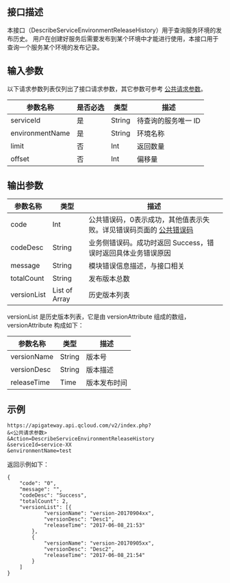 ## 接口描述
本接口（DescribeServiceEnvironmentReleaseHistory）用于查询服务环境的发布历史。
用户在创建好服务后需要发布到某个环境中才能进行使用，本接口用于查询一个服务某个环境的发布记录。 

## 输入参数

以下请求参数列表仅列出了接口请求参数，其它参数可参考 [公共请求参数](https://intl.cloud.tencent.com/document/product/628/18814)。

| 参数名称            | 是否必选 | 类型     | 描述          |
| --------------- | ---- | ------ | ----------- |
| serviceId       | 是    | String | 待查询的服务唯一 ID |
| environmentName | 是    | String | 环境名称       |
| limit           | 否    | Int    | 返回数量       |
| offset          | 否    | Int    | 偏移量        |

## 输出参数

| 参数名称    | 类型          | 描述                                                         |
| ----------- | ------------- | ------------------------------------------------------------ |
| code        | Int           | 公共错误码，0表示成功，其他值表示失败。详见错误码页面的 [公共错误码](https://intl.cloud.tencent.com/document/product/628/18822) |
| codeDesc    | String        | 业务侧错误码。成功时返回 Success，错误时返回具体业务错误原因 |
| message     | String        | 模块错误信息描述，与接口相关                                 |
| totalCount  | String        | 发布版本总数                                                 |
| versionList | List of Array | 历史版本列表                                                 |

versionList 是历史版本列表，它是由 versionAttribute 组成的数组，versionAttribute 构成如下：

| 参数名称        |  类型      | 描述   |
| ----------- | ------ | ------- |
| versionName | String | 版本号    |
| versionDesc | String | 版本描述   |
| releaseTime | Time   | 版本发布时间 |


## 示例 
```
https://apigateway.api.qcloud.com/v2/index.php?
&<公共请求参数>
&Action=DescribeServiceEnvironmentReleaseHistory
&serviceId=service-XX
&environmentName=test
```
返回示例如下：
```
{
	"code": "0",
	"message": "",
	"codeDesc": "Success",
	"totalCount": 2,
	"versionList": [{
			"versionName": "version-20170904xx",
			"versionDesc": "Desc1",
			"releaseTime": "2017-06-08_21:53"
		},
		{
			"versionName": "version-20170905xx",
			"versionDesc": "Desc2",
			"releaseTime": "2017-06-08_21:54"
		}
	]
}
```




